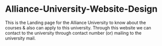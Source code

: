 # Alliance-University-Website-Design
This is the Landing page for the Alliance University to know about the courses & also can apply to this university. Through this website we can contact to the university through contact number (or) mailing to the university mail.
